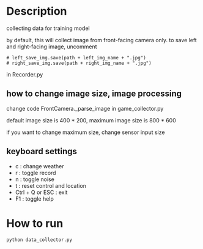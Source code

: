 # Description
collecting data for training model

by default, this will collect image from front-facing camera only. to save left and right-facing image, uncomment

```
# left_save_img.save(path + left_img_name + ".jpg")
# right_save_img.save(path + right_img_name + ".jpg")
```
in Recorder.py

## how to change image size, image processing
change code FrontCamera._parse_image in game_collector.py

default image size is 400 * 200, maximum image size is 800 * 600

if you want to change maximum size, change sensor input size

## keyboard settings
- c : change weather
- r : toggle record
- n : toggle noise
- t : reset control and location
- Ctrl + Q or ESC : exit
- F1 : toggle help

# How to run
```
python data_collector.py
```
